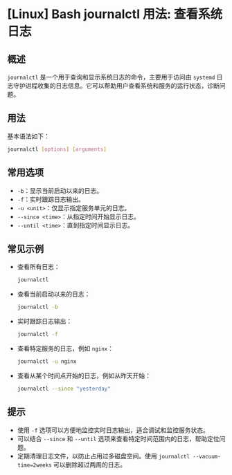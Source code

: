 # [Linux] Bash journalctl 用法: 查看系统日志

## 概述
`journalctl` 是一个用于查询和显示系统日志的命令，主要用于访问由 `systemd` 日志守护进程收集的日志信息。它可以帮助用户查看系统和服务的运行状态，诊断问题。

## 用法
基本语法如下：
```bash
journalctl [options] [arguments]
```

## 常用选项
- `-b`：显示当前启动以来的日志。
- `-f`：实时跟踪日志输出。
- `-u <unit>`：仅显示指定服务单元的日志。
- `--since <time>`：从指定时间开始显示日志。
- `--until <time>`：直到指定时间显示日志。

## 常见示例
- 查看所有日志：
  ```bash
  journalctl
  ```

- 查看当前启动以来的日志：
  ```bash
  journalctl -b
  ```

- 实时跟踪日志输出：
  ```bash
  journalctl -f
  ```

- 查看特定服务的日志，例如 `nginx`：
  ```bash
  journalctl -u nginx
  ```

- 查看从某个时间点开始的日志，例如从昨天开始：
  ```bash
  journalctl --since "yesterday"
  ```

## 提示
- 使用 `-f` 选项可以方便地监控实时日志输出，适合调试和监控服务状态。
- 可以结合 `--since` 和 `--until` 选项来查看特定时间范围内的日志，帮助定位问题。
- 定期清理日志文件，以防止占用过多磁盘空间。使用 `journalctl --vacuum-time=2weeks` 可以删除超过两周的日志。